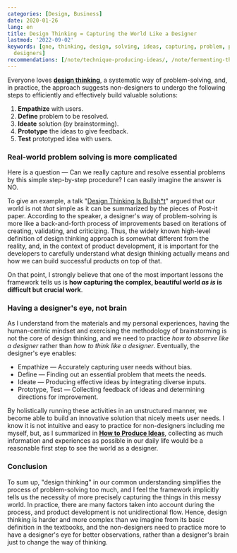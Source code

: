 ```yaml
---
categories: [Design, Business]
date: 2020-01-26
lang: en
title: Design Thinking = Capturing the World Like a Designer
lastmod: '2022-09-02'
keywords: [gne, thinking, design, solving, ideas, capturing, problem, practice, eye,
  designers]
recommendations: [/note/technique-producing-ideas/, /note/fermenting-thoughts/, /note/language-as-a-design-tool/]
---
```


Everyone loves **[design thinking](https://designthinking.ideo.com)**, a systematic way of problem-solving, and, in practice, the approach suggests non-designers to undergo the following steps to efficiently and effectively build valuable solutions:

1. **Empathize** with users.
2. **Define** problem to be resolved.
3. **Ideate** solution (by brainstorming).
4. **Prototype** the ideas to give feedback.
5. **Test** prototyped idea with users.

### Real-world problem solving is more complicated

Here is a question &mdash; Can we really capture and resolve essential problems by this simple step-by-step procedure? I can easily imagine the answer is NO.

To give an example, a talk "[Design Thinking Is Bullsh*t](https://99u.adobe.com/videos/55967/natasha-jen-design-thinking-is-bullshit)" argued that our world is not *that* simple as it can be summarized by the pieces of Post-it paper. According to the speaker, a designer's way of problem-solving is more like a back-and-forth process of improvements based on iterations of creating, validating, and criticizing. Thus, the widely known high-level definition of design thinking approach is somewhat different from the reality, and, in the context of product development, it is important for the developers to carefully understand what design thinking actually means and how we can build successful products on top of that.

On that point, I strongly believe that one of the most important lessons the framework tells us is **how capturing the complex, beautiful world *as is* is difficult but crucial work**. 

### Having a designer's eye, not brain

As I understand from the materials and my personal experiences, having the human-centric mindset and exercising the methodology of brainstorming is not the core of design thinking, and we need to practice *how to observe like a designer* rather than *how to think like a designer*. Eventually, the designer's eye enables:

- Empathize &mdash; Accurately capturing user needs without bias.
- Define &mdash; Finding out an essential problem that meets the needs.
- Ideate &mdash; Producing effective ideas by integrating diverse inputs.
- Prototype, Test &mdash; Collecting feedback of ideas and determining directions for improvement.

By holistically running these activities in an unstructured manner, we become able to build an innovative solution that nicely meets user needs. I know it is not intuitive and easy to practice for non-designers including me myself, but, as I summarized in **[How to Produce Ideas](/note/technique-producing-ideas)**, collecting as much information and experiences as possible in our daily life would be a reasonable first step to see the world as a designer.

### Conclusion

To sum up, "design thinking" in our common understanding simplifies the process of problem-solving too much, and I feel the framework implicitly tells us the necessity of more precisely capturing the things in this messy world. In practice, there are many factors taken into account during the process, and product development is not unidirectional flow. Hence, design thinking is harder and more complex than we imagine from its basic definition in the textbooks, and the non-designers need to practice more to have a designer's eye for better observations, rather than a designer's brain just to change the way of thinking.